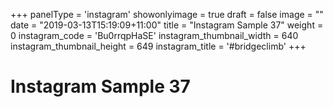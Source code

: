 +++
panelType                   = 'instagram'
showonlyimage = true
draft = false
image = ""
date = "2019-03-13T15:19:09+11:00"
title = "Instagram Sample 37"
weight = 0
instagram_code              = 'Bu0rrqpHaSE'
instagram_thumbnail_width   = 640
instagram_thumbnail_height  = 649
instagram_title             = '#bridgeclimb'
+++

# Instagram Sample 37

